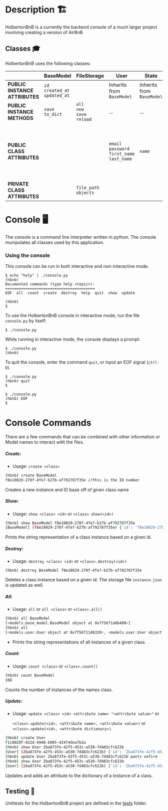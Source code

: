 # Description :building_construction:

HolbertonBnB is a currently the backend console of a  much larger project involving creating a version of AirBnB



## Classes :mortar_board:

HolbertonBnB uses the following classes:

|                                | BaseModel                            | FileStorage                          | User                                                 | State                     | City                      | Amenity                   | Place                                                                                                                                                                      | Review                            |
| ------------------------------ | ------------------------------------ | ------------------------------------ | ---------------------------------------------------- | ------------------------- | ------------------------- | ------------------------- | -------------------------------------------------------------------------------------------------------------------------------------------------------------------------- | --------------------------------- |
| **PUBLIC INSTANCE ATTRIBUTES** | `id`<br>`created_at`<br>`updated_at` |                                      | Inherits from `BaseModel`                            | Inherits from `BaseModel` | Inherits from `BaseModel` | Inherits from `BaseModel` | Inherits from `BaseModel`                                                                                                                                                  | Inherits from `BaseModel`         |
| **PUBLIC INSTANCE METHODS**    | `save`<br>`to_dict`                  | `all`<br>`new`<br>`save`<br>`reload` | ...                                                  | ...                       | ...                       | ...                       | ...                                                                                                                                                                        | ...                               |
| **PUBLIC CLASS ATTRIBUTES**    |                                      |                                      | `email`<br>`password`<br>`first_name`<br>`last_name` | `name`                    | `state_id`<br>`name`      | `name`                    | `city_id`<br>`user_id`<br>`name`<br>`description`<br>`number_rooms`<br>`number_bathrooms`<br>`max_guest`<br>`price_by_night`<br>`latitude`<br>`longitude`<br>`amenity_ids` | `place_id`<br>`user_id`<br>`text` |
| **PRIVATE CLASS ATTRIBUTES**   |                                      | `file_path`<br>`objects`             |                                                      |                           |                           |                           |                                                                                                                                                                            |                                   |

# Console :desktop_computer:

The console is a command line interpreter written in python. The console munipulates all classes used by this application.

### Using the console

This console can be run in both interactive and non-interactive mode. 

```
$ echo "help" | ./console.py
(hbnb) 
Documented commands (type help <topic>):
========================================
EOF  all  count  create  destroy  help  quit  show  update

(hbnb) 
$
```

To use the HolbertonBnB console in interactive mode, run the 
file `console.py` by itself:

```
$ ./console.py
```

While running in interactive mode, the console displays a prompt:

```
$ ./console.py
(hbnb) 
```

To quit the console, enter the command `quit`, or input an EOF signal 
(`ctrl-D`).

```
$ ./console.py
(hbnb) quit
$
```

```
$ ./console.py
(hbnb) EOF
$
```



# Console Commands

There are a few commands that can be combined with other information or Model names to interact with the files.



##### Create:

* Usage: `create <class>`

```bash
(hbnb) create BaseModel
f8e10029-278f-4fe7-b27b-af792787f35e //this is the ID number
```

Creates a new instance and ID base off of given class name

##### Show:

* Usage: `show <class> <id>` or `<class>.show(<id>)`

```bash
(hbnb) show BaseModel f8e10029-278f-4fe7-b27b-af792787f35e
[BaseModel] (f8e10029-278f-4fe7-b27b-af792787f35e) {'id': 'f8e10029-278f-4fe7-b27b-af792787f35e', 'created_at': '2019-07-03T13:25:15.322350', 'updated_at': '2019-07-03T13:25:15.322421'}
```

Prints the string representation of a class instance based on a given id.

##### Destroy:

* Usage: `destroy <class> <id>` or `<class>.destroy(<id>)`

```
(hbnb) destroy BaseModel f8e10029-278f-4fe7-b27b-af792787f35e
```

Deletes a class instance based on a given id. The storage file `instance.json` 
is updated as well.

##### All:

* Usage: `all` or `all <class>` or `<class>.all()`

```bash
(hbnb) all BaseModel
[<models.base_model.BaseModel object at 0x7f5671a9b400>]
(hbnb) all
[<models.user.User object at 0x7f56711d6320>, <models.user.User object at 0x7f56711c4f98>, <models.user.User object at 0x7f56711c4ef0>, <models.base_model.BaseModel object at 0x7f56711c4e48>, <models.user.User object at 0x7f56711c4d68>, <models.user.User object at 0x7f56711c4d30>, <models.user.User object at 0x7f56711c4cc0>, <models.user.User object at 0x7f56711c4c18>, <models.user.User object at 0x7f56711d63c8>, <models.user.User object at 0x7f56711c4f60>, <models.city.City object at 0x7f56711d6240>, <models.state.State object at 0x7f56711d6208>, <models.city.City object at 0x7f56711d61d0>, <models.state.State object at 0x7f56711d6198>, <models.city.City object at 0x7f56711d6160>, <models.place.Place object at 0x7f56711d6128>, <models.user.User object at 0x7f56711d6048>, <models.user.User object at 0x7f56711d6080>]

```

* Prints the string representations of all instances of a given class.

##### Count:

* Usage: `count <class>` or `<class>.count()`

```bash
(hbnb) count BaseModel
168
```

Counts the number of instances of the names class.

##### Update:

* Usage: `update <class> <id> <attribute name> "<attribute value>"` or
  
  `<class>.update(<id>, <attribute name>, <attribute value>)` or `<class>.update(<id>, <attribute dictionary>)`.

```bash
(hbnb) create User
f1c8029f-022d-4948-b085-42474dea7b2a
(hbnb) show User 2ba873fe-42f5-453c-a530-7d483cfc622b
[User] (2ba873fe-42f5-453c-a530-7d483cfc622b) {'id': '2ba873fe-42f5-453c-a530-7d483cfc622b', 'created_at': '2019-07-03T14:05:52.106552', 'updated_at': '2019-07-03T14:05:52.106624'}
(hbnb) update User 2ba873fe-42f5-453c-a530-7d483cfc622b pants onfire
(hbnb) show User 2ba873fe-42f5-453c-a530-7d483cfc622b
[User] (2ba873fe-42f5-453c-a530-7d483cfc622b) {'id': '2ba873fe-42f5-453c-a530-7d483cfc622b', 'created_at': '2019-07-03T14:05:52.106552', 'updated_at': '2019-07-03T14:07:33.600967', 'pants': 'onfire'}

```

Updates and adds an attribute to the dictionary of a instance of a class.



## Testing :wrench:

Unittests for the HolbertonBnB project are defined in the [tests](./tests) 
folder.










